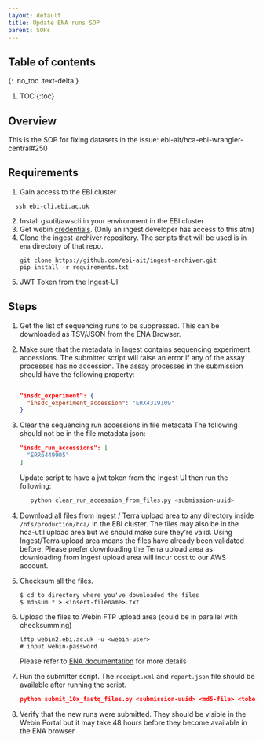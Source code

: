 ```yaml
---
layout: default
title: Update ENA runs SOP
parent: SOPs
---
```

## Table of contents

{: .no_toc .text-delta }

1. TOC {:toc}
## Overview
This is the SOP for fixing datasets in the issue: ebi-ait/hca-ebi-wrangler-central#250

## Requirements
1. Gain access to the EBI cluster
 ```
   ssh ebi-cli.ebi.ac.uk
```
2. Install gsutil/awscli in your environment in the EBI cluster
3. Get webin [credentials](https://console.aws.amazon.com/secretsmanager/home?region=us-east-1#!/secret?name=ingest%2Fwebin-creds). (Only an ingest developer has access to this atm)
4. Clone the ingest-archiver repository. The scripts that will be used is in `ena` directory of that repo.
   ```
   git clone https://github.com/ebi-ait/ingest-archiver.git
   pip install -r requirements.txt
   ```
5. JWT Token from the Ingest-UI 
## Steps

1. Get the list of sequencing runs to be suppressed. This can be downloaded as TSV/JSON from the ENA Browser. 
   
2. Make sure
   that the metadata in Ingest contains sequencing experiment accessions. The submitter script will raise an error if
   any of the assay processes has no accession. The assay processes in the submission should have the following
   property:

    ```json
    
    "insdc_experiment": {
      "insdc_experiment_accession": "ERX4319109"
    }
    ```

2. Clear the sequencing run accessions in file metadata 
   The following should not be in the file metadata json:
    ```json
    "insdc_run_accessions": [
      "ERR6449905"
    ]
    ```
   
   Update script to have a jwt token from the Ingest UI then run the following: 
    ```bash
       python clear_run_accession_from_files.py <submission-uuid>
    ```

4. Download all files from Ingest / Terra upload area to any directory inside `/nfs/production/hca/` in the EBI cluster.
   The files may also be in the hca-util upload area but we should make sure they're valid. Using Ingest/Terra upload area means the files have already been validated before.
   Please prefer downloading the Terra upload area as downloading from Ingest upload area will incur cost to our AWS account.

5. Checksum all the files.
    ``` 
    $ cd to directory where you've downloaded the files 
    $ md5sum * > <insert-filename>.txt
    ```
6. Upload the files to Webin FTP upload area (could be in parallel with checksumming)
   ```
   lftp webin2.ebi.ac.uk -u <webin-user>
   # input webin-password
   ```   
   Please refer to [ENA documentation](https://ena-docs.readthedocs.io/en/latest/update/metadata/programmatic-read.html) for more details
7. Run the submitter script. The `receipt.xml` and `report.json` file should be available after running the script.
   ```json
   python submit_10x_fastq_files.py <submission-uuid> <md5-file> <token> [--ftp_dir <dir-name>]
   ```
8. Verify that the new runs were submitted. They should be visible in the Webin Portal but it may take 48 hours before they become available in the ENA browser

